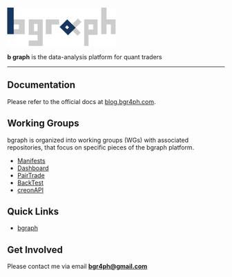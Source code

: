 ![bgraph-logo](./images/bgraph_resize.png)

**b graph** is the data-analysis platform for quant traders

---

## Documentation
Please refer to the official docs at [blog.bgr4ph.com](https://blog.bgr4ph.com).

## Working Groups
bgraph is organized into working groups (WGs) with associated repositories, that focus on specific pieces of the bgraph platform. 

* [Manifests](https://github.com/bgr4ph/manifests)
* [Dashboard](https://github.com/bgr4ph/dashboard)
* [PairTrade](https://github.com/bgr4ph/pair-trade)
* [BackTest](https://github.com/bgr4ph/backtest)
* [creonAPI](https://github.com/bgr4ph/creon-api)

## Quick Links
* [bgraph](https://www.bgr4ph.com)

## Get Involved
Please contact me via email **bgr4ph@gmail.com**
